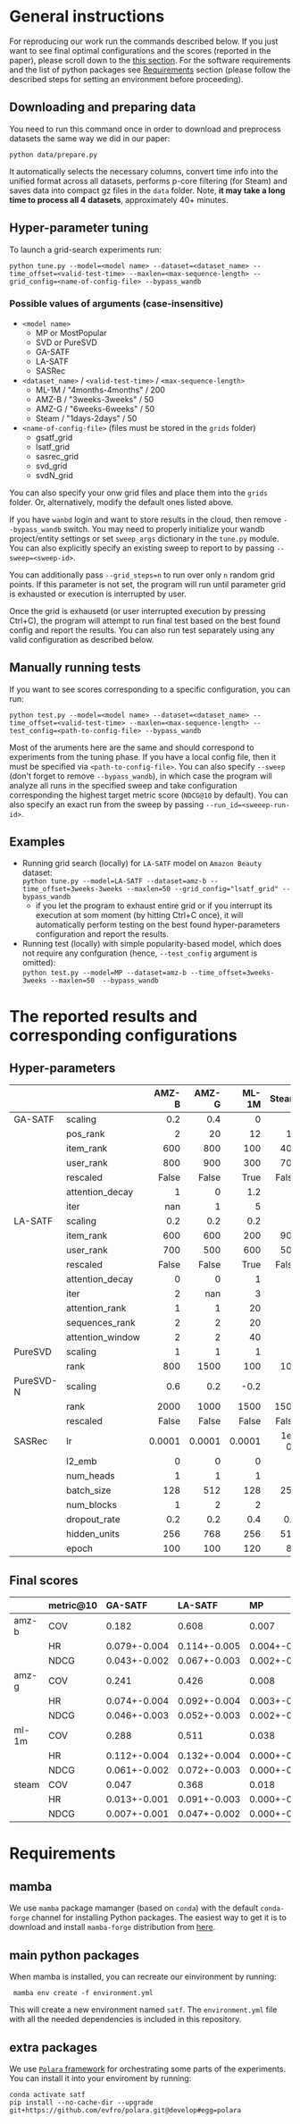 # General instructions
For reproducing our work run the commands described below. If you just want to see final optimal configurations and the scores (reported in the paper), please scroll down to the [this section](#the-reported-results-and-corresponding-configurations). For the software requirements and the list of python packages see [Requirements](#requirements) section (please follow the described steps for setting an environment before proceeding).

## Downloading and preparing data
You need to run this command once in order to download and preprocess datasets the same way we did in our paper:
```
python data/prepare.py
```
It automatically selects the necessary columns, convert time info into the unified format across all datasets, performs p-core filtering (for Steam) and saves data into compact gz files in the `data` folder. Note, **it may take a long time to process all 4 datasets**, approximately 40+ minutes.

## Hyper-parameter tuning
To launch a grid-search experiments run:
```
python tune.py --model=<model name> --dataset=<dataset_name> --time_offset=<valid-test-time> --maxlen=<max-sequence-length> --grid_config=<name-of-config-file> --bypass_wandb
```

### Possible values of arguments (case-insensitive)
- `<model name>`
  - MP or MostPopular
  - SVD or PureSVD
  - GA-SATF
  - LA-SATF
  - SASRec
- `<dataset_name>` / `<valid-test-time>` / `<max-sequence-length>`
  - ML-1M / "4months-4months" / 200
  - AMZ-B / "3weeks-3weeks" / 50
  - AMZ-G / "6weeks-6weeks" / 50
  - Steam / "1days-2days" / 50
- `<name-of-config-file>` (files must be stored in the `grids` folder)
  - gsatf_grid
  - lsatf_grid
  - sasrec_grid
  - svd_grid
  - svdN_grid

You can also specify your onw grid files and place them into the `grids` folder. Or, alternatively, modify the default ones listed above.

If you have `wanbd` login and want to store results in the cloud, then remove `--bypass_wandb` switch. You may need to properly initialize your wandb project/entity settings or set `sweep_args` dictionary in the `tune.py` module. You can also explicitly specify an existing sweep to report to by passing `--sweep=<sweep-id>`.

You can additionally pass `--grid_steps=n` to run over only `n` random grid points. If this parameter is not set, the program will run until parameter grid is exhausted or execution is interrupted by user.

Once the grid is exhausetd (or user interrupted execution by pressing Ctrl+C), the program will attempt to run final test based on the best found config and report the results. You can also run test separately using any valid configuration as described below.

## Manually running tests
If you want to see scores corresponding to a specific configuration, you can run:

```
python test.py --model=<model name> --dataset=<dataset_name> --time_offset=<valid-test-time> --maxlen=<max-sequence-length> --test_config=<path-to-config-file> --bypass_wandb
```

Most of the aruments here are the same and should correspond to experiments from the tuning phase. If you have a local config file, then it must be specified via `<path-to-config-file>`. You can also specify `--sweep` (don't forget to remove `--bypass_wandb`), in which case the program will analyze all runs in the specified sweep and take configuration corresponding the highest target metric score (`NDCG@10` by default). You can also specify an exact run from the sweep by passing `--run_id=<sweeep-run-id>`.

## Examples
- Running grid search (locally) for `LA-SATF` model on `Amazon Beauty` dataset:  
  `python tune.py --model=LA-SATF --dataset=amz-b --time_offset=3weeks-3weeks --maxlen=50 --grid_config="lsatf_grid" --bypass_wandb`
  - if you let the program to exhaust entire grid or if you interrupt its execution at som moment (by hitting Ctrl+C once), it will automatically perform testing on the best found hyper-parameters configuration and report the results.
- Running test (locally) with simple popularity-based model, which does not require any confguration (hence, `--test_config` argument is omitted):  
  `python test.py --model=MP --dataset=amz-b --time_offset=3weeks-3weeks --maxlen=50  --bypass_wandb`

# The reported results and corresponding configurations
## Hyper-parameters
|           |                  |     AMZ-B |     AMZ-G |     ML-1M |    Steam |
|:----------|:-----------------|----------:|----------:|----------:|---------:|
| GA-SATF   | scaling          |    0.2    |    0.4    |    0      |    0     |
|           | pos_rank         |    2      |   20      |   12      |   10     |
|           | item_rank        |  600      |  800      |  100      |  400     |
|           | user_rank        |  800      |  900      |  300      |  700     |
|           | rescaled         |  False    |  False    |  True     |  False   |
|           | attention_decay  |    1      |    0      |    1.2    |    0     |
|           | iter             |  nan      |    1      |    5      |    0     |
| LA-SATF   | scaling          |    0.2    |    0.2    |    0.2    |    0     |
|           | item_rank        |  600      |  600      |  200      |  900     |
|           | user_rank        |  700      |  500      |  600      |  500     |
|           | rescaled         |  False    |  False    |  True     |  False   |
|           | attention_decay  |    0      |    0      |    1      |    1     |
|           | iter             |    2      |  nan      |    3      |    1     |
|           | attention_rank   |    1      |    1      |   20      |    1     |
|           | sequences_rank   |    2      |    2      |   20      |    2     |
|           | attention_window |    2      |    2      |   40      |    2     |
| PureSVD   | scaling          |    1      |    1      |    1      |    1     |
|           | rank             |  800      | 1500      |  100      |  100     |
| PureSVD-N | scaling          |    0.6    |    0.2    |   -0.2    |    0     |
|           | rank             | 2000      | 1000      | 1500      | 1500     |
|           | rescaled         | False     | False     | False     | False    |
| SASRec    | lr               |    0.0001 |    0.0001 |    0.0001 |    1e-05 |
|           | l2_emb           |    0      |    0      |    0      |    0     |
|           | num_heads        |    1      |    1      |    1      |    1     |
|           | batch_size       |  128      |  512      |  128      |  256     |
|           | num_blocks       |    1      |    2      |    2      |    3     |
|           | dropout_rate     |    0.2    |    0.2    |    0.4    |    0.2   |
|           | hidden_units     |  256      |  768      |  256      |  512     |
|           | epoch            |  100      |  100      |  120      |   80     |

## Final scores
|       | metric@10   | GA-SATF      | LA-SATF      | MP           | PureSVD      | PureSVD-N    | RND          | SASRec       |
|:------|:------------|:-------------|:-------------|:-------------|:-------------|:-------------|:-------------|:-------------|
| amz-b | COV         | 0.182        | 0.608        | 0.007        | 0.251        | 0.615        | 0.985        | 0.611        |
|       | HR          | 0.079+-0.004 | 0.114+-0.005 | 0.004+-0.001 | 0.082+-0.004 | 0.087+-0.004 | 0.001+-0.000 | 0.100+-0.004 |
|       | NDCG        | 0.043+-0.002 | 0.067+-0.003 | 0.002+-0.000 | 0.046+-0.002 | 0.047+-0.002 | 0.000+-0.000 | 0.055+-0.003 |
| amz-g | COV         | 0.241        | 0.426        | 0.008        | 0.467        | 0.631        | 0.983        | 0.700        |
|       | HR          | 0.074+-0.004 | 0.092+-0.004 | 0.003+-0.001 | 0.070+-0.004 | 0.101+-0.004 | 0.001+-0.000 | 0.094+-0.004 |
|       | NDCG        | 0.046+-0.003 | 0.052+-0.003 | 0.002+-0.000 | 0.042+-0.002 | 0.058+-0.003 | 0.000+-0.000 | 0.055+-0.003 |
| ml-1m | COV         | 0.288        | 0.511        | 0.038        | 0.187        | 0.275        | 1.000        | 0.503        |
|       | HR          | 0.112+-0.004 | 0.132+-0.004 | 0.000+-0.000 | 0.060+-0.003 | 0.061+-0.003 | 0.004+-0.001 | 0.134+-0.004 |
|       | NDCG        | 0.061+-0.002 | 0.072+-0.003 | 0.000+-0.000 | 0.029+-0.002 | 0.030+-0.002 | 0.002+-0.000 | 0.069+-0.002 |
| steam | COV         | 0.047        | 0.368        | 0.018        | 0.070        | 0.438        | 0.997        | 0.080        |
|       | HR          | 0.013+-0.001 | 0.091+-0.003 | 0.000+-0.000 | 0.039+-0.002 | 0.084+-0.003 | 0.001+-0.000 | 0.115+-0.004 |
|       | NDCG        | 0.007+-0.001 | 0.047+-0.002 | 0.000+-0.000 | 0.020+-0.001 | 0.043+-0.002 | 0.001+-0.000 | 0.060+-0.002 |

# Requirements
## mamba
We use `mamba` package mamanger (based on `conda`) with the default `conda-forge` channel for installing Python packages. The easiest way to get it is to download and install `mamba-forge` distribution from [here](https://github.com/conda-forge/miniforge#mambaforge).

## main python packages
When mamba is installed, you can recreate our einvironment by running:
```
 mamba env create -f environment.yml
```
This will create a new environment named `satf`. The `environment.yml` file with all the needed dependencies is included in this repository.

## extra packages
We use [`Polara` framework]() for orchestrating some parts of the experiments. You can install it into your enviroment by running:
```
conda activate satf
pip install --no-cache-dir --upgrade git+https://github.com/evfro/polara.git@develop#egg=polara
```
